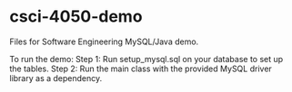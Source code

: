 # csci-4050-demo

Files for Software Engineering MySQL/Java demo.

To run the demo:
Step 1: Run setup_mysql.sql on your database to set up the tables.
Step 2: Run the main class with the provided MySQL driver library as a dependency.
